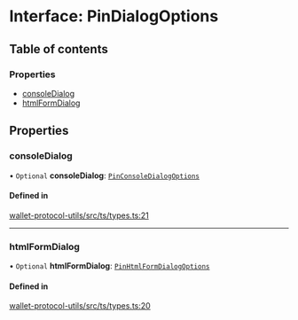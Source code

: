 # Interface: PinDialogOptions

## Table of contents

### Properties

- [consoleDialog](PinDialogOptions.md#consoledialog)
- [htmlFormDialog](PinDialogOptions.md#htmlformdialog)

## Properties

### consoleDialog

• `Optional` **consoleDialog**: [`PinConsoleDialogOptions`](PinConsoleDialogOptions.md)

#### Defined in

[wallet-protocol-utils/src/ts/types.ts:21](https://gitlab.com/i3-market/code/wp3/t3.2/i3m-wallet-monorepo/-/blob/645d0838/packages/wallet-protocol-utils/src/ts/types.ts#L21)

___

### htmlFormDialog

• `Optional` **htmlFormDialog**: [`PinHtmlFormDialogOptions`](PinHtmlFormDialogOptions.md)

#### Defined in

[wallet-protocol-utils/src/ts/types.ts:20](https://gitlab.com/i3-market/code/wp3/t3.2/i3m-wallet-monorepo/-/blob/645d0838/packages/wallet-protocol-utils/src/ts/types.ts#L20)

